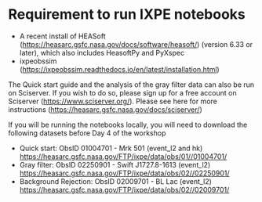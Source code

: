 # Requirement to run IXPE notebooks

- A recent install of HEASoft (https://heasarc.gsfc.nasa.gov/docs/software/heasoft/) (version 6.33 or later), which also includes HeasoftPy and PyXspec
- ixpeobssim (https://ixpeobssim.readthedocs.io/en/latest/installation.html)

The Quick start guide and the analysis of the gray filter data can also be run on Sciserver. If you wish to do so, please sign up for a free account on Sciserver (https://www.sciserver.org/). Please see here for more instructions (https://heasarc.gsfc.nasa.gov/docs/sciserver/)

If you will be running the notebooks locally, you will need to download the following datasets before Day 4 of the workshop

- Quick start: ObsID 01004701 - Mrk 501 (event_l2 and hk) https://heasarc.gsfc.nasa.gov/FTP/ixpe/data/obs/01//01004701/
- Gray filter: ObsID 02250901 - Swift J1727.8-1613 (event_l2) https://heasarc.gsfc.nasa.gov/FTP/ixpe/data/obs/02//02250901/ 
- Background Rejection: ObsID 02009701 - BL Lac (event_l2) https://heasarc.gsfc.nasa.gov/FTP/ixpe/data/obs/02//02009701/
